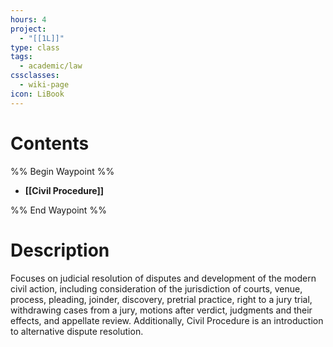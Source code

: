 ```yaml
---
hours: 4
project:
  - "[[1L]]"
type: class
tags:
  - academic/law
cssclasses:
  - wiki-page
icon: LiBook
---
```

# Contents

%% Begin Waypoint %%
- **[[Civil Procedure]]**

%% End Waypoint %%

# Description
Focuses on judicial resolution of disputes and development of the modern civil action, including consideration of the jurisdiction of courts, venue, process, pleading, joinder, discovery, pretrial practice, right to a jury trial, withdrawing cases from a jury, motions after verdict, judgments and their effects, and appellate review. Additionally, Civil Procedure is an introduction to alternative dispute resolution.